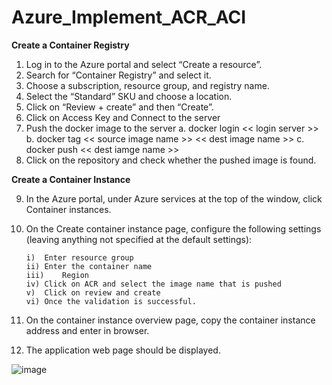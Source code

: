 # Azure_Implement_ACR_ACI

**Create a Container Registry**


1.	Log in to the Azure portal and select “Create a resource”.
2.	Search for “Container Registry” and select it.
3.	Choose a subscription, resource group, and registry name.
4.	Select the “Standard” SKU and choose a location.
5.	Click on “Review + create” and then “Create”.
6.	Click on Access Key and Connect to the server
7.	Push the docker image to the server
        a.	docker login << login server >>
        b.	docker tag << source image name >> << dest image name >>
        c.	docker push << dest iamge name >>
8.	Click on the repository and check whether the pushed image is found.


**Create a Container Instance**

9.	In the Azure portal, under Azure services at the top of the window, click Container instances.
10.	On the Create container instance page, configure the following settings (leaving anything not specified at the default settings):

        i)	Enter resource group
        ii)	Enter the container name
        iii)	Region
        iv)	Click on ACR and select the image name that is pushed
        v)	Click on review and create 
        vi)	Once the validation is successful.

11.	On the container instance overview page, copy the container instance address and enter in browser.
12.	The application web page should be displayed.

![image](https://github.com/nandineer/Azure_Implement_ACR_ACI/assets/22636122/ce96fe62-497c-43ef-8f9e-8262e1c8b3fa)
